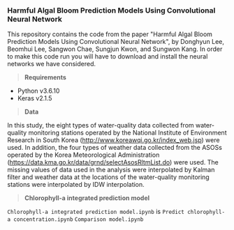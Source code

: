 ### Harmful Algal Bloom Prediction Models Using Convolutional Neural Network

This repository contains the code from the paper "Harmful Algal Bloom Prediction Models Using Convolutional Neural Network", by Donghyun Lee, Beomhui Lee, Sangwon Chae, Sungjun Kwon,  and Sungwon Kang.
In order to make this code run you will have to download and install the neural networks we have considered.

> **Requirements**

* Python v3.6.10
* Keras v2.1.5

> **Data**

In this study, the eight types of water-quality data collected from water-quality monitoring stations operated by the National Institute of Environment Research in South Korea (http://www.koreawqi.go.kr/index_web.jsp) were used. In addition, the four types of weather data collected from the ASOSs operated by the Korea Meteorological Administration (https://data.kma.go.kr/data/grnd/selectAsosRltmList.do) were used. The missing values of data used in the analysis were interpolated by Kalman filter and weather data at the locations of the water-quality monitoring stations were interpolated by IDW interpolation.

> **Chlorophyll-a integrated prediction model**

`Chlorophyll-a integrated prediction model.ipynb` is  `Predict chlorophyll-a concentration.ipynb` `Comparison model.ipynb`


